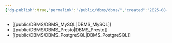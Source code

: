 ```yaml
---
{"dg-publish":true,"permalink":"/public/dbms/dbms/","created":"2025-08-21T11:15:59.646+09:00","updated":"2025-08-29T16:18:01.873+09:00"}
---
```




- [[public/DBMS/DBMS_MySQL\|DBMS_MySQL]]
- [[public/DBMS/DBMS_Presto\|DBMS_Presto]]
- [[public/DBMS/DBMS_PostgreSQL\|DBMS_PostgreSQL]]

